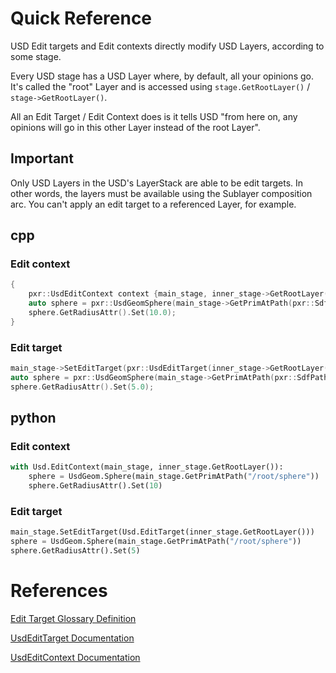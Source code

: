 # Quick Reference
USD Edit targets and Edit contexts directly modify USD Layers, according
to some stage.

Every USD stage has a USD Layer where, by default, all your
opinions go. It's called the "root" Layer and is accessed using
`stage.GetRootLayer()` / `stage->GetRootLayer()`.

All an Edit Target / Edit Context does is it tells USD "from here on,
any opinions will go in this other Layer instead of the root Layer".

## Important
Only USD Layers in the USD's LayerStack are able to be edit targets. In
other words, the layers must be available using the Sublayer composition
arc. You can't apply an edit target to a referenced Layer, for example.

## cpp
### Edit context
```cpp
{
    pxr::UsdEditContext context {main_stage, inner_stage->GetRootLayer()};
    auto sphere = pxr::UsdGeomSphere(main_stage->GetPrimAtPath(pxr::SdfPath{"/root/sphere"}));
    sphere.GetRadiusAttr().Set(10.0);
}
```

### Edit target
```cpp
main_stage->SetEditTarget(pxr::UsdEditTarget(inner_stage->GetRootLayer()));
auto sphere = pxr::UsdGeomSphere(main_stage->GetPrimAtPath(pxr::SdfPath{"/root/sphere"}));
sphere.GetRadiusAttr().Set(5.0);
```

## python
### Edit context
```python
with Usd.EditContext(main_stage, inner_stage.GetRootLayer()):
    sphere = UsdGeom.Sphere(main_stage.GetPrimAtPath("/root/sphere"))
    sphere.GetRadiusAttr().Set(10)
```

### Edit target
```python
main_stage.SetEditTarget(Usd.EditTarget(inner_stage.GetRootLayer()))
sphere = UsdGeom.Sphere(main_stage.GetPrimAtPath("/root/sphere"))
sphere.GetRadiusAttr().Set(5)
```


# References
[Edit Target Glossary Definition](https://graphics.pixar.com/usd/docs/USD-Glossary.html#USDGlossary-EditTarget)

[UsdEditTarget Documentation](https://graphics.pixar.com/usd/docs/api/class_usd_edit_target.html)

[UsdEditContext Documentation](https://graphics.pixar.com/usd/docs/api/class_usd_edit_context.html)
